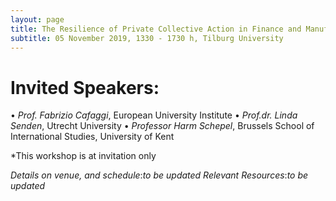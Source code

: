 ```yaml
---
layout: page
title: The Resilience of Private Collective Action in Finance and Manufacturing: Theoretical Challenges
subtitle: 05 November 2019, 1330 - 1730 h, Tilburg University
---
```


# Invited Speakers:
•	*Prof. Fabrizio Cafaggi*, European University Institute
•	*Prof.dr. Linda Senden*, Utrecht University
•	*Professor Harm Schepel*, Brussels School of International Studies, University of Kent

*This workshop is at invitation only

*Details on venue, and schedule*:_to be updated_
*Relevant Resources*:_to be updated_
